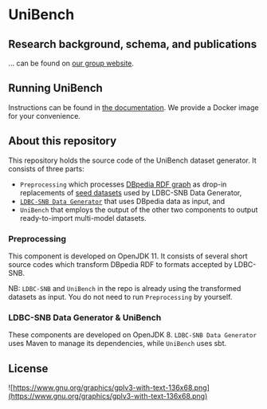 

# UniBench

## Research background, schema, and publications

... can be found on [our group website](https://www.helsinki.fi/en/researchgroups/unified-database-management-systems-udbms/unibench-towards-benchmarking-multi-model-dbms).

## Running UniBench

Instructions can be found in [the documentation](https://jiahenglu.github.io/UniBench2/). We provide a Docker image for your convenience.

## About this repository

This repository holds the source code of the UniBench dataset generator. It consists of three parts:

* `Preprocessing` which processes [DBpedia RDF graph](https://wiki.dbpedia.org/downloads-2016-10) as drop-in replacements of [seed datasets](https://github.com/jiahenglu/UniBench2/tree/master/ldbc_snb_datagen/src/main/resources/dictionaries) used by LDBC-SNB Data Generator,
* [`LDBC-SNB Data Generator`](https://github.com/ldbc/ldbc_snb_datagen) that uses DBpedia data as input, and
* `UniBench` that employs the output of the other two components to output ready-to-import multi-model datasets.

### Preprocessing

This component is developed on OpenJDK 11. It consists of several short source codes which transform DBpedia RDF to formats accepted by LDBC-SNB.

NB: `LDBC-SNB` and `UniBench` in the repo is already using the transformed datasets as input. You do not need to run `Preprocessing` by yourself.

### LDBC-SNB Data Generator & UniBench

These components are developed on OpenJDK 8. `LDBC-SNB Data Generator` uses Maven to manage its dependencies, while `UniBench` uses sbt.

## License

![https://www.gnu.org/graphics/gplv3-with-text-136x68.png](https://www.gnu.org/graphics/gplv3-with-text-136x68.png)
